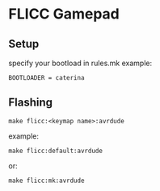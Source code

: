 # FLICC Gamepad

## Setup

specify your bootload in rules.mk
example:

`BOOTLOADER = caterina`

## Flashing
`make flicc:<keymap name>:avrdude`

example:

`make flicc:default:avrdude`

or:

`make flicc:mk:avrdude`
